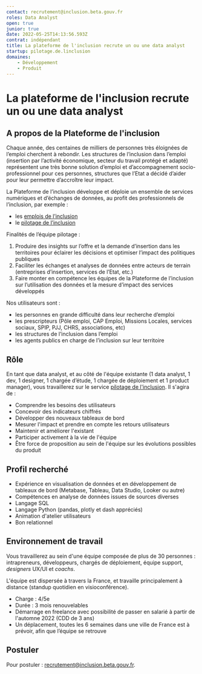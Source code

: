 ```yaml
---
contact: recrutement@inclusion.beta.gouv.fr
roles: Data Analyst
open: true
junior: true
date: 2022-05-25T14:13:56.593Z
contrat: indépendant
title: La plateforme de l'inclusion recrute un ou une data analyst
startup: pilotage.de.linclusion
domaines:
    - Développement
    - Produit
---
```

# La plateforme de l'inclusion recrute un ou une data analyst

## A propos de la Plateforme de l'inclusion

Chaque année, des centaines de milliers de personnes très éloignées de l’emploi cherchent à rebondir. Les structures de l’inclusion dans l’emploi (insertion par l’activité économique, secteur du travail protégé et adapté) représentent une très bonne solution d’emploi et d’accompagnement socio-professionnel pour ces personnes, structures que l’Etat a décidé d’aider pour leur permettre d’accroître leur impact.

La Plateforme de l’inclusion développe et déploie un ensemble de services numériques et d’échanges de données, au profit des professionnels de l’inclusion, par exemple :

* les [emplois de l’inclusion](https://inclusion.beta.gouv.fr/)
* le [pilotage de l’inclusion](https://pilotage.inclusion.beta.gouv.fr/)

Finalités de l’équipe pilotage :

1. Produire des insights sur l’offre et la demande d’insertion dans les territoires pour éclairer les décisions et optimiser l’impact des politiques publiques
2. Faciliter les échanges et analyses de données entre acteurs de terrain (entreprises d’insertion, services de l’Etat, etc.)
3. Faire monter en compétence les équipes de la Plateforme de l’inclusion sur l’utilisation des données et la mesure d’impact des services développés

Nos utilisateurs sont :

* les personnes en grande difficulté dans leur recherche d’emploi
* les prescripteurs (Pôle emploi, CAP Emploi, Missions Locales, services sociaux, SPIP, PJJ, CHRS, associations, etc)
* les structures de l’inclusion dans l’emploi
* les agents publics en charge de l’inclusion sur leur territoire

## **Rôle**

En tant que data analyst, et au côté de l'équipe existante (1 data analyst, 1 dev, 1 designer, 1 chargée d’étude, 1 chargée de déploiement et 1 product manager), vous travaillerez sur le service [pilotage de l'inclusion](https://pilotage.inclusion.beta.gouv.fr/). Il s'agira de :

* Comprendre les besoins des utilisateurs
* Concevoir des indicateurs chiffrés
* Développer des nouveaux tableaux de bord
* Mesurer l'impact et prendre en compte les retours utilisateurs
* Maintenir et améliorer l'existant
* Participer activement à la vie de l'équipe
* Être force de proposition au sein de l'équipe sur les évolutions possibles du produit

## **Profil recherché**

* Expérience en visualisation de données et en développement de tableaux de bord (Metabase, Tableau, Data Studio, Looker ou autre)
* Compétences en analyse de données issues de sources diverses
* Langage SQL
* Langage Python (pandas, plotly et dash appréciés)
* Animation d'atelier utilisateurs
* Bon relationnel

## **Environnement de travail**

Vous travaillerez au sein d'une équipe composée de plus de 30 personnes : intrapreneurs, développeurs, chargés de déploiement, équipe support, *designers* UX/UI et *coachs*.

L'équipe est dispersée à travers la France, et travaille principalement à distance (standup quotidien en visioconférence).

* Charge : 4/5e
* Durée : 3 mois renouvelables
* Démarrage en freelance avec possibilité de passer en salarié à partir de l'automne 2022 (CDD de 3 ans)
* Un déplacement, toutes les 6 semaines dans une ville de France est à prévoir, afin que l’équipe se retrouve

## **Postuler**

Pour postuler : [recrutement@inclusion.beta.gouv.fr](mailto:recrutement@inclusion.beta.gouv.fr).